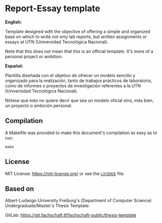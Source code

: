 # Report-Essay template

**English:**

Template designed with the objective of offering a simple and organized base on which to write not only lab reports,
but written assignments or essays at UTN (Universidad Tecnológica Nacional).

Note that this does not mean that this is an official template. It's more of a personal project or ambition.

**Español:**

Plantilla diseñada con el objetivo de ofrecer un modelo sencillo y organizado para la realización, tanto de trabajos prácticos
de laboratorio, como de informes o proyectos de investigación referentes a la UTN (Universidad Tecnológica Nacional). 

Nótese que esto no quiere decir que sea un modelo oficial sino, más bien, un proyecto o ambición personal.

## Compilation

A Makefile was provided to make this document's compilation as easy as to run:

```
make
```

## License

MIT License: https://mit-license.org/ or see the 
[`LICENSE`](https://github.com/rnsavinelli/report-thesis-template/blob/master/LICENSE) file.

## Based on

Albert-Ludwigs-University Freiburg's (Department of Computer Science) Undergraduate/Master's Thesis Template:

GitLab: https://git.fachschaft.tf/fachschaft-public/thesis-template
